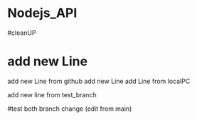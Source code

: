 # Nodejs_API
#cleanUP
# add new Line 
add new Line from github
add new Line
add Line from localPC 

add new line from test_branch

#test both branch change (edit from main)

